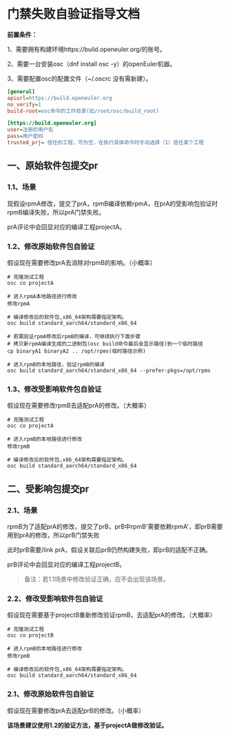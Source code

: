 # 门禁失败自验证指导文档

**前置条件：**

1、需要拥有构建环境https://build.openeuler.org/的账号。

2、需要一台安装osc（dnf install osc -y）的openEuler机器。

3、需要配置osc的配置文件（~/.oscrc 没有需新建）。

```ini
[general]
apiurl=https://build.openeuler.org
no_verify=1
build-root=osc命令的工作目录(如/root/osc/build_root)

[https://build.openeuler.org]
user=注册的用户名
pass=用户密码
trusted_prj= 信任的工程，可为空，在执行具体命令时手动选择（1）信任某个工程
```

## 一、原始软件包提交pr

### 1.1、场景

现假设rpmA修改，提交了prA，rpmB编译依赖rpmA，在prA的受影响包验证时rpmB编译失败，所以prA门禁失败。

prA评论中会回显对应的编译工程projectA。

### 1.2、修改原始软件包自验证

假设现在需要修改prA去消除对rpmB的影响。（小概率）

```shell
# 克隆测试工程
osc co projectA

# 进入rpmA本地路径进行修改
修改rpmA

# 编译修改后的软件包,x86_64架构需要指定架构。
osc build standard_aarch64/standard_x86_64

# 若需验证rpmA修改后rpmB的编译，可继续执行下面步骤
# 拷贝新rpmA编译生成的二进制包(osc build命令最后会显示路径)到一个临时路径
cp binaryA1 binaryA2 .. /opt/rpms(临时路径示例)

# 进入rpmB的本地路径，验证rpmB的编译
osc build standard_aarch64/standard_x86_64 --prefer-pkgs=/opt/rpms
```

### 1.3、修改受影响软件包自验证

假设现在需要修改rpmB去适配prA的修改。（大概率）

```shell
# 克隆测试工程
osc co projectA

# 进入rpmB的本地路径进行修改
修改rpmB

# 编译修改后的软件包,x86_64架构需要指定架构。
osc build standard_aarch64/standard_x86_64
```



## 二、受影响包提交pr

### 2.1、场景

rpmB为了适配prA的修改，提交了prB，prB中rpmB'需要依赖rpmA'，即prB需要用到prA的修改，所以prB门禁失败

此时prB需要/link prA，假设关联后prB仍然构建失败，即prB的适配不正确。

prB评论中会回显对应的编译工程projectB。

> 备注：若1.1场景中修改验证正确，应不会出现该场景。

### 2.2、修改受影响软件包自验证

假设现在需要基于projectB重新修改验证rpmB，去适配prA的修改。（大概率）

```shell
# 克隆测试工程
osc co projectB

# 进入rpmB的本地路径进行修改
修改rpmB

# 编译修改后的软件包,x86_64架构需要指定架构。
osc build standard_aarch64/standard_x86_64
```

### 2.1、修改原始软件包自验证

假设现在需要修改prA去适配prB的修改。（小概率）

**该场景建议使用1.2的验证方法，基于projectA做修改验证。**